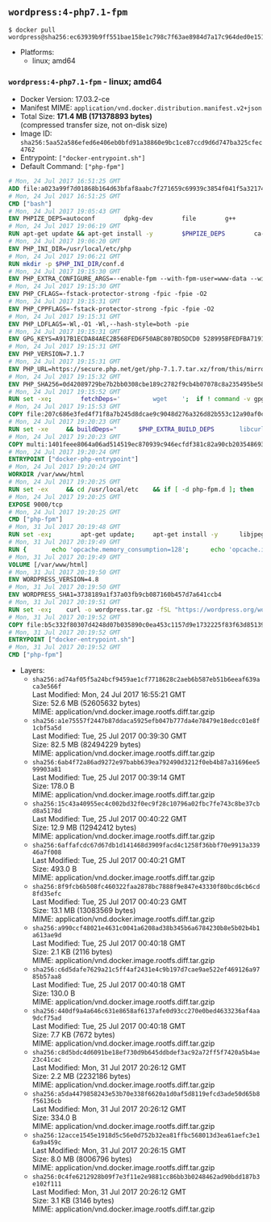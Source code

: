 ## `wordpress:4-php7.1-fpm`

```console
$ docker pull wordpress@sha256:ec63939b9ff551bae158e1c798c7f63ae8984d7a17c964ded0e151f955acd101
```

-	Platforms:
	-	linux; amd64

### `wordpress:4-php7.1-fpm` - linux; amd64

-	Docker Version: 17.03.2-ce
-	Manifest MIME: `application/vnd.docker.distribution.manifest.v2+json`
-	Total Size: **171.4 MB (171378893 bytes)**  
	(compressed transfer size, not on-disk size)
-	Image ID: `sha256:5aa52a586efed6e406eb0bfd91a38860e9bc1ce87ccd9d6d747ba325cfec4762`
-	Entrypoint: `["docker-entrypoint.sh"]`
-	Default Command: `["php-fpm"]`

```dockerfile
# Mon, 24 Jul 2017 16:51:25 GMT
ADD file:a023a99f7d01868b164d63bfaf8aabc7f271659c69939c3854f041f5a3217428 in / 
# Mon, 24 Jul 2017 16:51:25 GMT
CMD ["bash"]
# Mon, 24 Jul 2017 19:05:43 GMT
ENV PHPIZE_DEPS=autoconf 		dpkg-dev 		file 		g++ 		gcc 		libc-dev 		libpcre3-dev 		make 		pkg-config 		re2c
# Mon, 24 Jul 2017 19:06:19 GMT
RUN apt-get update && apt-get install -y 		$PHPIZE_DEPS 		ca-certificates 		curl 		libedit2 		libsqlite3-0 		libxml2 		xz-utils 	--no-install-recommends && rm -r /var/lib/apt/lists/*
# Mon, 24 Jul 2017 19:06:20 GMT
ENV PHP_INI_DIR=/usr/local/etc/php
# Mon, 24 Jul 2017 19:06:21 GMT
RUN mkdir -p $PHP_INI_DIR/conf.d
# Mon, 24 Jul 2017 19:15:30 GMT
ENV PHP_EXTRA_CONFIGURE_ARGS=--enable-fpm --with-fpm-user=www-data --with-fpm-group=www-data
# Mon, 24 Jul 2017 19:15:30 GMT
ENV PHP_CFLAGS=-fstack-protector-strong -fpic -fpie -O2
# Mon, 24 Jul 2017 19:15:31 GMT
ENV PHP_CPPFLAGS=-fstack-protector-strong -fpic -fpie -O2
# Mon, 24 Jul 2017 19:15:31 GMT
ENV PHP_LDFLAGS=-Wl,-O1 -Wl,--hash-style=both -pie
# Mon, 24 Jul 2017 19:15:31 GMT
ENV GPG_KEYS=A917B1ECDA84AEC2B568FED6F50ABC807BD5DCD0 528995BFEDFBA7191D46839EF9BA0ADA31CBD89E
# Mon, 24 Jul 2017 19:15:31 GMT
ENV PHP_VERSION=7.1.7
# Mon, 24 Jul 2017 19:15:31 GMT
ENV PHP_URL=https://secure.php.net/get/php-7.1.7.tar.xz/from/this/mirror PHP_ASC_URL=https://secure.php.net/get/php-7.1.7.tar.xz.asc/from/this/mirror
# Mon, 24 Jul 2017 19:15:32 GMT
ENV PHP_SHA256=0d42089729be7b2bb0308cbe189c2782f9cb4b07078c8a235495be5874fff729 PHP_MD5=
# Mon, 24 Jul 2017 19:15:52 GMT
RUN set -xe; 		fetchDeps=' 		wget 	'; 	if ! command -v gpg > /dev/null; then 		fetchDeps="$fetchDeps 			dirmngr 			gnupg2 		"; 	fi; 	apt-get update; 	apt-get install -y --no-install-recommends $fetchDeps; 	rm -rf /var/lib/apt/lists/*; 		mkdir -p /usr/src; 	cd /usr/src; 		wget -O php.tar.xz "$PHP_URL"; 		if [ -n "$PHP_SHA256" ]; then 		echo "$PHP_SHA256 *php.tar.xz" | sha256sum -c -; 	fi; 	if [ -n "$PHP_MD5" ]; then 		echo "$PHP_MD5 *php.tar.xz" | md5sum -c -; 	fi; 		if [ -n "$PHP_ASC_URL" ]; then 		wget -O php.tar.xz.asc "$PHP_ASC_URL"; 		export GNUPGHOME="$(mktemp -d)"; 		for key in $GPG_KEYS; do 			gpg --keyserver ha.pool.sks-keyservers.net --recv-keys "$key"; 		done; 		gpg --batch --verify php.tar.xz.asc php.tar.xz; 		rm -rf "$GNUPGHOME"; 	fi; 		apt-get purge -y --auto-remove -o APT::AutoRemove::RecommendsImportant=false $fetchDeps
# Mon, 24 Jul 2017 19:15:53 GMT
COPY file:207c686e3fed4f71f8a7b245d8dcae9c9048d276a326d82b553c12a90af0c0ca in /usr/local/bin/ 
# Mon, 24 Jul 2017 19:20:23 GMT
RUN set -xe 	&& buildDeps=" 		$PHP_EXTRA_BUILD_DEPS 		libcurl4-openssl-dev 		libedit-dev 		libsqlite3-dev 		libssl-dev 		libxml2-dev 		zlib1g-dev 	" 	&& apt-get update && apt-get install -y $buildDeps --no-install-recommends && rm -rf /var/lib/apt/lists/* 		&& export CFLAGS="$PHP_CFLAGS" 		CPPFLAGS="$PHP_CPPFLAGS" 		LDFLAGS="$PHP_LDFLAGS" 	&& docker-php-source extract 	&& cd /usr/src/php 	&& gnuArch="$(dpkg-architecture --query DEB_BUILD_GNU_TYPE)" 	&& debMultiarch="$(dpkg-architecture --query DEB_BUILD_MULTIARCH)" 	&& if [ ! -d /usr/include/curl ]; then 		ln -sT "/usr/include/$debMultiarch/curl" /usr/local/include/curl; 	fi 	&& ./configure 		--build="$gnuArch" 		--with-config-file-path="$PHP_INI_DIR" 		--with-config-file-scan-dir="$PHP_INI_DIR/conf.d" 				--disable-cgi 				--enable-ftp 		--enable-mbstring 		--enable-mysqlnd 				--with-curl 		--with-libedit 		--with-openssl 		--with-zlib 				--with-pcre-regex=/usr 		--with-libdir="lib/$debMultiarch" 				$PHP_EXTRA_CONFIGURE_ARGS 	&& make -j "$(nproc)" 	&& make install 	&& { find /usr/local/bin /usr/local/sbin -type f -executable -exec strip --strip-all '{}' + || true; } 	&& make clean 	&& cd / 	&& docker-php-source delete 		&& apt-get purge -y --auto-remove -o APT::AutoRemove::RecommendsImportant=false $buildDeps 		&& pecl update-channels 	&& rm -rf /tmp/pear ~/.pearrc
# Mon, 24 Jul 2017 19:20:23 GMT
COPY multi:1401feee8064a06ad514519ec870939c946ecfdf381c82a90cb2035486938ee9 in /usr/local/bin/ 
# Mon, 24 Jul 2017 19:20:24 GMT
ENTRYPOINT ["docker-php-entrypoint"]
# Mon, 24 Jul 2017 19:20:24 GMT
WORKDIR /var/www/html
# Mon, 24 Jul 2017 19:20:25 GMT
RUN set -ex 	&& cd /usr/local/etc 	&& if [ -d php-fpm.d ]; then 		sed 's!=NONE/!=!g' php-fpm.conf.default | tee php-fpm.conf > /dev/null; 		cp php-fpm.d/www.conf.default php-fpm.d/www.conf; 	else 		mkdir php-fpm.d; 		cp php-fpm.conf.default php-fpm.d/www.conf; 		{ 			echo '[global]'; 			echo 'include=etc/php-fpm.d/*.conf'; 		} | tee php-fpm.conf; 	fi 	&& { 		echo '[global]'; 		echo 'error_log = /proc/self/fd/2'; 		echo; 		echo '[www]'; 		echo '; if we send this to /proc/self/fd/1, it never appears'; 		echo 'access.log = /proc/self/fd/2'; 		echo; 		echo 'clear_env = no'; 		echo; 		echo '; Ensure worker stdout and stderr are sent to the main error log.'; 		echo 'catch_workers_output = yes'; 	} | tee php-fpm.d/docker.conf 	&& { 		echo '[global]'; 		echo 'daemonize = no'; 		echo; 		echo '[www]'; 		echo 'listen = [::]:9000'; 	} | tee php-fpm.d/zz-docker.conf
# Mon, 24 Jul 2017 19:20:25 GMT
EXPOSE 9000/tcp
# Mon, 24 Jul 2017 19:20:25 GMT
CMD ["php-fpm"]
# Mon, 31 Jul 2017 20:19:48 GMT
RUN set -ex; 		apt-get update; 	apt-get install -y 		libjpeg-dev 		libpng-dev 	; 	rm -rf /var/lib/apt/lists/*; 		docker-php-ext-configure gd --with-png-dir=/usr --with-jpeg-dir=/usr; 	docker-php-ext-install gd mysqli opcache
# Mon, 31 Jul 2017 20:19:49 GMT
RUN { 		echo 'opcache.memory_consumption=128'; 		echo 'opcache.interned_strings_buffer=8'; 		echo 'opcache.max_accelerated_files=4000'; 		echo 'opcache.revalidate_freq=2'; 		echo 'opcache.fast_shutdown=1'; 		echo 'opcache.enable_cli=1'; 	} > /usr/local/etc/php/conf.d/opcache-recommended.ini
# Mon, 31 Jul 2017 20:19:49 GMT
VOLUME [/var/www/html]
# Mon, 31 Jul 2017 20:19:50 GMT
ENV WORDPRESS_VERSION=4.8
# Mon, 31 Jul 2017 20:19:50 GMT
ENV WORDPRESS_SHA1=3738189a1f37a03fb9cb087160b457d7a641ccb4
# Mon, 31 Jul 2017 20:19:51 GMT
RUN set -ex; 	curl -o wordpress.tar.gz -fSL "https://wordpress.org/wordpress-${WORDPRESS_VERSION}.tar.gz"; 	echo "$WORDPRESS_SHA1 *wordpress.tar.gz" | sha1sum -c -; 	tar -xzf wordpress.tar.gz -C /usr/src/; 	rm wordpress.tar.gz; 	chown -R www-data:www-data /usr/src/wordpress
# Mon, 31 Jul 2017 20:19:52 GMT
COPY file:b5c332f80307d4248d07b035890c0ea453c1157d9e1732225f83f63d851392b5 in /usr/local/bin/ 
# Mon, 31 Jul 2017 20:19:52 GMT
ENTRYPOINT ["docker-entrypoint.sh"]
# Mon, 31 Jul 2017 20:19:52 GMT
CMD ["php-fpm"]
```

-	Layers:
	-	`sha256:ad74af05f5a24bcf9459ae1cf7718628c2aeb6b587eb51b6eeaf639aca3e566f`  
		Last Modified: Mon, 24 Jul 2017 16:55:21 GMT  
		Size: 52.6 MB (52605632 bytes)  
		MIME: application/vnd.docker.image.rootfs.diff.tar.gzip
	-	`sha256:a1e75557f2447b87ddaca5925efb047b777da4e78479e18edcc01e8f1cbf5a5d`  
		Last Modified: Tue, 25 Jul 2017 00:39:30 GMT  
		Size: 82.5 MB (82494229 bytes)  
		MIME: application/vnd.docker.image.rootfs.diff.tar.gzip
	-	`sha256:6ab4f72a86ad9272e97babb639ea792490d3212f0eb4b87a31696ee599903a81`  
		Last Modified: Tue, 25 Jul 2017 00:39:14 GMT  
		Size: 178.0 B  
		MIME: application/vnd.docker.image.rootfs.diff.tar.gzip
	-	`sha256:15c43a40955ec4c002bd32f0ec9f28c10796a02fbc7fe743c8be37cbd8a5178d`  
		Last Modified: Tue, 25 Jul 2017 00:40:22 GMT  
		Size: 12.9 MB (12942412 bytes)  
		MIME: application/vnd.docker.image.rootfs.diff.tar.gzip
	-	`sha256:6affafcdc67d67db1d141468d3909facd4c1258f36bbf70e9913a33946a7f008`  
		Last Modified: Tue, 25 Jul 2017 00:40:21 GMT  
		Size: 493.0 B  
		MIME: application/vnd.docker.image.rootfs.diff.tar.gzip
	-	`sha256:8f9fcb6b508fc460322faa2878bc7888f9e847e43330f80bcd6cb6cd8fd35efc`  
		Last Modified: Tue, 25 Jul 2017 00:40:23 GMT  
		Size: 13.1 MB (13083569 bytes)  
		MIME: application/vnd.docker.image.rootfs.diff.tar.gzip
	-	`sha256:a990ccf48021e4631c0041a6208ad38b345b6a6784230b8e5b02b4b1a613ae9d`  
		Last Modified: Tue, 25 Jul 2017 00:40:18 GMT  
		Size: 2.1 KB (2116 bytes)  
		MIME: application/vnd.docker.image.rootfs.diff.tar.gzip
	-	`sha256:c6d5dafe7629a21c5ff4af2431e4c9b197d7cae9ae522ef469126a9785b57aa8`  
		Last Modified: Tue, 25 Jul 2017 00:40:18 GMT  
		Size: 130.0 B  
		MIME: application/vnd.docker.image.rootfs.diff.tar.gzip
	-	`sha256:440df9a4a646c631e8658af6137afe0d93cc270e0bed4633236af4aa9dcf75ad`  
		Last Modified: Tue, 25 Jul 2017 00:40:18 GMT  
		Size: 7.7 KB (7672 bytes)  
		MIME: application/vnd.docker.image.rootfs.diff.tar.gzip
	-	`sha256:c8d5bdc4d6091be18ef730d9b645ddbdef3ac92a72ff5f7420a5b4ae23c41cac`  
		Last Modified: Mon, 31 Jul 2017 20:26:12 GMT  
		Size: 2.2 MB (2232186 bytes)  
		MIME: application/vnd.docker.image.rootfs.diff.tar.gzip
	-	`sha256:a5da4479858243e53b70e338f6620a1d0af5d8119efcd3ade50d65b8f56136cb`  
		Last Modified: Mon, 31 Jul 2017 20:26:12 GMT  
		Size: 334.0 B  
		MIME: application/vnd.docker.image.rootfs.diff.tar.gzip
	-	`sha256:12acce1545e1918d5c56e0d752b32ea81ffbc568013d3ea61aefc3e16a9a459c`  
		Last Modified: Mon, 31 Jul 2017 20:26:15 GMT  
		Size: 8.0 MB (8006796 bytes)  
		MIME: application/vnd.docker.image.rootfs.diff.tar.gzip
	-	`sha256:0c4fe6212928b09f7e3f11e2e9881cc86bb3b0248462ad90bdd187b3e102f111`  
		Last Modified: Mon, 31 Jul 2017 20:26:12 GMT  
		Size: 3.1 KB (3146 bytes)  
		MIME: application/vnd.docker.image.rootfs.diff.tar.gzip
